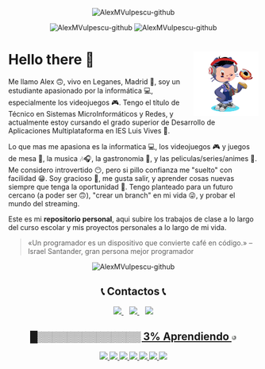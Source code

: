   <p align="center">
    <img alt="AlexMVulpescu-github" src="https://media.giphy.com/media/vrxxqQbyRxYi6scCjT/giphy.gif">
    </p>

  <p align="center">
    <img alt="AlexMVulpescu-github"src="https://komarev.com/ghpvc/?username=AlexMVulpescu&label=Profile+Views">
    <img alt="AlexMVulpescu-github" src="https://img.shields.io/github/followers/AlexMVulpescu?color=success&label=Followers&style=social">
  </p>

  # <img src="octocat.png" width=26% align=right /> Hello there 👋 

Me llamo Alex 🙃, vivo en Leganes, Madrid 🌆, soy un estudiante apasionado por la informática 💻, especialmente los videojuegos 🎮. Tengo el título de Técnico en Sistemas MicroInformáticos y Redes, y actualmente estoy cursando el grado superior de Desarrollo de Aplicaciones Multiplataforma en IES Luis Vives 🏫.

Lo que mas me apasiona es la informatica 💻, los videojuegos 🎮 y juegos de mesa 🎲, la musica 🎶🎧, la gastronomia 🍴, y las peliculas/series/animes 🎥. Me considero introvertido 😶, pero si pillo confianza me "suelto" con facilidad 😁. Soy gracioso 🤣, me gusta salir, y aprender cosas nuevas siempre que tenga la oportunidad 🚶. Tengo planteado para un futuro cercano (a poder ser 🙃), "crear un branch" en mi vida 😜, y probar el mundo del streaming.

Este es mi **repositorio personal**, aqui subire los trabajos de clase a lo largo del curso escolar y mis proyectos personales a lo largo de mi vida.

> «Un programador es un dispositivo que convierte café en código.» – Israel Santander, gran persona mejor programador

  <p align="center">
    <img alt="AlexMVulpescu-github" src="https://media.giphy.com/media/3NtY188QaxDdC/giphy.gif">
    </p>
    
  <h2 align="center">📞 Contactos 📞</h2>
    <p align="center">
        <a href="https://github.com/AlexMVulpescu" target="_blank">
            <img loading="lazy" src="https://distreau.com/github.svg" height="50">
        </a> &nbsp;&nbsp;
        <a href="https://twitter.com/KeNiBeL89" target="_blank">
            <img loading="lazy" src="https://i.imgur.com/U4Uiaef.png" height="50">
        </a> &nbsp;&nbsp;
        <a href="https://www.linkedin.com/in/alexandru-marian-vulpescu-67b944212/" target="_blank">
            <img loading="lazy" src="https://upload.wikimedia.org/wikipedia/commons/thumb/c/ca/LinkedIn_logo_initials.png/768px-LinkedIn_logo_initials.png" height="50">   
    </p>
    
  <h2 align="center">█▒▒▒▒▒▒▒▒▒▒▒▒▒▒ 3% Aprendiendo <img src="emoji-carga.png" width=2% /> </h2>
  <p align="center">
  <img loading="lazy" src="https://www.jetbrains.com/academy/img/icon-kotlin-new.svg" 
  height="55">
  <img loading="lazy" src="https://distreau.com/github.svg" 
  height="55">
  <img loading="lazy" src="https://materiageek.com/wp-content/uploads/2020/10/GitKraken-7.4.0-Descargar-gratis.png"
  height="55">
  <img loading="lazy" src="https://resources.jetbrains.com/storage/products/intellij-idea/img/meta/intellij-idea_logo_300x300.png" 
  height="55">
  <img loading="lazy" src="https://user-images.githubusercontent.com/674621/71187801-14e60a80-2280-11ea-94c9-e56576f76baf.png" 
  height="55">
    <img loading="lazy" src="https://upload.wikimedia.org/wikipedia/commons/thumb/6/61/HTML5_logo_and_wordmark.svg/512px-HTML5_logo_and_wordmark.svg.png" 
  height="55">
  <img loading="lazy" src="https://upload.wikimedia.org/wikipedia/commons/thumb/d/d5/CSS3_logo_and_wordmark.svg/1200px-CSS3_logo_and_wordmark.svg.png" 
  height="55">

